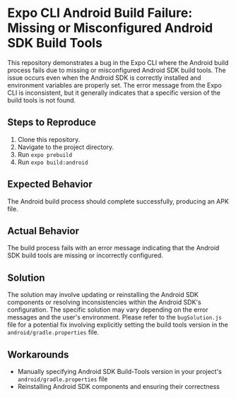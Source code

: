# Expo CLI Android Build Failure: Missing or Misconfigured Android SDK Build Tools

This repository demonstrates a bug in the Expo CLI where the Android build process fails due to missing or misconfigured Android SDK build tools.  The issue occurs even when the Android SDK is correctly installed and environment variables are properly set.  The error message from the Expo CLI is inconsistent, but it generally indicates that a specific version of the build tools is not found.

## Steps to Reproduce

1. Clone this repository.
2. Navigate to the project directory.
3. Run `expo prebuild`
4. Run `expo build:android`

## Expected Behavior

The Android build process should complete successfully, producing an APK file.

## Actual Behavior

The build process fails with an error message indicating that the Android SDK build tools are missing or incorrectly configured.

## Solution

The solution may involve updating or reinstalling the Android SDK components or resolving inconsistencies within the Android SDK's configuration. The specific solution may vary depending on the error messages and the user's environment. Please refer to the `bugSolution.js` file for a potential fix involving explicitly setting the build tools version in the `android/gradle.properties` file.

## Workarounds

* Manually specifying Android SDK Build-Tools version in your project's `android/gradle.properties` file
* Reinstalling Android SDK components and ensuring their correctness
